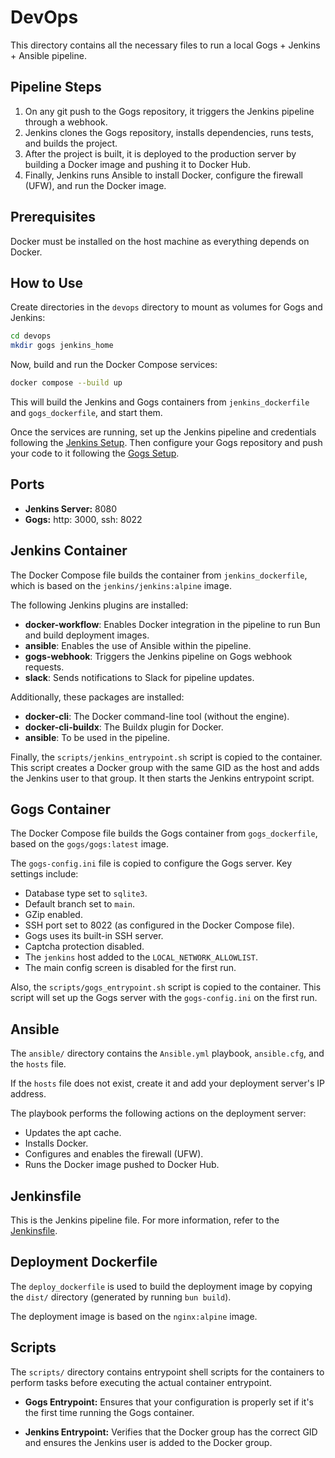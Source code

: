 # DevOps

This directory contains all the necessary files to run a local Gogs + Jenkins + Ansible pipeline.

## Pipeline Steps

1. On any git push to the Gogs repository, it triggers the Jenkins pipeline through a webhook.
2. Jenkins clones the Gogs repository, installs dependencies, runs tests, and builds the project.
3. After the project is built, it is deployed to the production server by building a Docker image and pushing it to Docker Hub.
4. Finally, Jenkins runs Ansible to install Docker, configure the firewall (UFW), and run the Docker image.

## Prerequisites

Docker must be installed on the host machine as everything depends on Docker.

## How to Use

Create directories in the `devops` directory to mount as volumes for Gogs and Jenkins:

```bash
cd devops
mkdir gogs jenkins_home
```

Now, build and run the Docker Compose services:

```bash
docker compose --build up
```

This will build the Jenkins and Gogs containers from `jenkins_dockerfile` and `gogs_dockerfile`, and start them.

Once the services are running, set up the Jenkins pipeline and credentials following the [Jenkins Setup](docs/jenkins_setup.md). Then configure your Gogs repository and push your code to it following the [Gogs Setup](docs/gogs_setup.md).

## Ports

- **Jenkins Server:** 8080
- **Gogs:** http: 3000, ssh: 8022

## Jenkins Container

The Docker Compose file builds the container from `jenkins_dockerfile`, which is based on the `jenkins/jenkins:alpine` image.

The following Jenkins plugins are installed:

- **docker-workflow**: Enables Docker integration in the pipeline to run Bun and build deployment images.
- **ansible**: Enables the use of Ansible within the pipeline.
- **gogs-webhook**: Triggers the Jenkins pipeline on Gogs webhook requests.
- **slack**: Sends notifications to Slack for pipeline updates.

Additionally, these packages are installed:

- **docker-cli**: The Docker command-line tool (without the engine).
- **docker-cli-buildx**: The Buildx plugin for Docker.
- **ansible**: To be used in the pipeline.

Finally, the `scripts/jenkins_entrypoint.sh` script is copied to the container. This script creates a Docker group with the same GID as the host and adds the Jenkins user to that group. It then starts the Jenkins entrypoint script.

## Gogs Container

The Docker Compose file builds the Gogs container from `gogs_dockerfile`, based on the `gogs/gogs:latest` image.

The `gogs-config.ini` file is copied to configure the Gogs server. Key settings include:

- Database type set to `sqlite3`.
- Default branch set to `main`.
- GZip enabled.
- SSH port set to 8022 (as configured in the Docker Compose file).
- Gogs uses its built-in SSH server.
- Captcha protection disabled.
- The `jenkins` host added to the `LOCAL_NETWORK_ALLOWLIST`.
- The main config screen is disabled for the first run.

Also, the `scripts/gogs_entrypoint.sh` script is copied to the container. This script will set up the Gogs server with the `gogs-config.ini` on the first run.

## Ansible

The `ansible/` directory contains the `Ansible.yml` playbook, `ansible.cfg`, and the `hosts` file.

If the `hosts` file does not exist, create it and add your deployment server's IP address.

The playbook performs the following actions on the deployment server:

- Updates the apt cache.
- Installs Docker.
- Configures and enables the firewall (UFW).
- Runs the Docker image pushed to Docker Hub.

## Jenkinsfile

This is the Jenkins pipeline file. For more information, refer to the [Jenkinsfile](docs/jenkinsfile.md).

## Deployment Dockerfile

The `deploy_dockerfile` is used to build the deployment image by copying the `dist/` directory (generated by running `bun build`).

The deployment image is based on the `nginx:alpine` image.

## Scripts

The `scripts/` directory contains entrypoint shell scripts for the containers to perform tasks before executing the actual container entrypoint.

- **Gogs Entrypoint:** Ensures that your configuration is properly set if it's the first time running the Gogs container.

- **Jenkins Entrypoint:** Verifies that the Docker group has the correct GID and ensures the Jenkins user is added to the Docker group.
